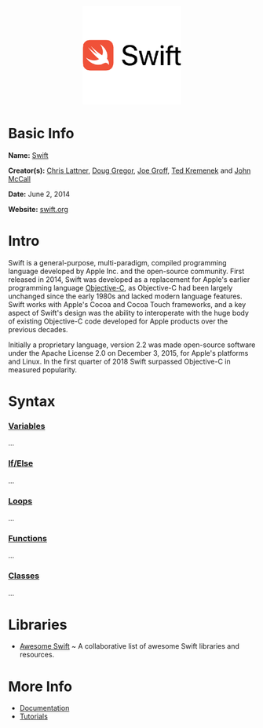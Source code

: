 <p align="center"><img width="200" height="200" src="https://github.com/jgphilpott/babel/blob/main/Swift/logo.png"></p>

# Basic Info

**Name:** [Swift](https://en.wikipedia.org/wiki/Swift_(programming_language))

**Creator(s):** [Chris Lattner](https://github.com/lattner), [Doug Gregor](https://github.com/DougGregor), [Joe Groff](https://github.com/jckarter), [Ted Kremenek](https://github.com/tkremenek) and [John McCall](https://github.com/rjmccall)

**Date:** June 2, 2014

**Website:** [swift.org](https://www.swift.org)

# Intro

Swift is a general-purpose, multi-paradigm, compiled programming language developed by Apple Inc. and the open-source community. First released in 2014, Swift was developed as a replacement for Apple's earlier programming language [Objective-C](https://github.com/jgphilpott/babel/blob/main/Objective-C/README.md), as Objective-C had been largely unchanged since the early 1980s and lacked modern language features. Swift works with Apple's Cocoa and Cocoa Touch frameworks, and a key aspect of Swift's design was the ability to interoperate with the huge body of existing Objective-C code developed for Apple products over the previous decades.

Initially a proprietary language, version 2.2 was made open-source software under the Apache License 2.0 on December 3, 2015, for Apple's platforms and Linux. In the first quarter of 2018 Swift surpassed Objective-C in measured popularity.

# Syntax

### [Variables](https://www.tutorialspoint.com/swift/swift_variables.htm)

...

### [If/Else](https://www.tutorialspoint.com/swift/swift_decision_making.htm)

...

### [Loops](https://www.tutorialspoint.com/swift/swift_loops.htm)

...

### [Functions](https://www.tutorialspoint.com/swift/swift_functions.htm)

...

### [Classes](https://www.tutorialspoint.com/swift/swift_classes.htm)

...

# Libraries

 - [Awesome Swift](https://github.com/matteocrippa/awesome-swift) ~ A collaborative list of awesome Swift libraries and resources.

# More Info

 - [Documentation](https://www.swift.org/documentation)
 - [Tutorials](https://www.tutorialspoint.com/swift/index.htm)
